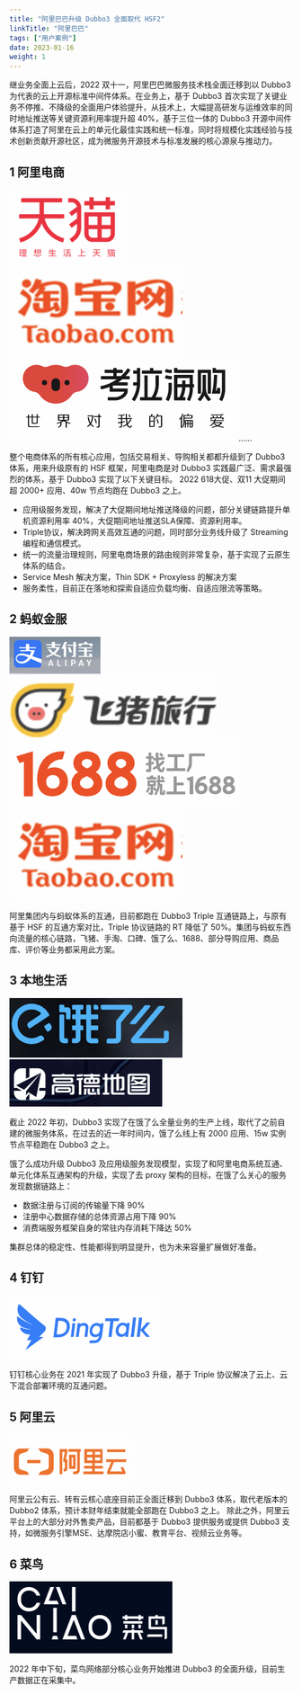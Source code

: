 ```yaml
---
title: "阿里巴巴升级 Dubbo3 全面取代 HSF2"
linkTitle: "阿里巴巴"
tags: ["用户案例"]
date: 2023-01-16
weight: 1
---
```


继业务全面上云后，2022 双十一，阿里巴巴微服务技术栈全面迁移到以 Dubbo3 为代表的云上开源标准中间件体系。在业务上，基于 Dubbo3 首次实现了关键业务不停推、不降级的全面用户体验提升，从技术上，大幅提高研发与运维效率的同时地址推送等关键资源利用率提升超 40%，基于三位一体的 Dubbo3 开源中间件体系打造了阿里在云上的单元化最佳实践和统一标准，同时将规模化实践经验与技术创新贡献开源社区，成为微服务开源技术与标准发展的核心源泉与推动力。
## 1 阿里电商
![image.png](/imgs/blog/users/tmall.png) ![image.png](/imgs/blog/users/taobao.png) ![image.png](/imgs/blog/users/kaola.png) ......

整个电商体系的所有核心应用，包括交易相关、导购相关都都升级到了 Dubbo3 体系，用来升级原有的 HSF 框架，阿里电商是对 Dubbo3 实践最广泛、需求最强烈的体系，基于 Dubbo3 实现了以下关键目标。
2022 618大促、双11 大促期间 超 2000+ 应用、40w 节点均跑在 Dubbo3 之上。

- 应用级服务发现，解决了大促期间地址推送降级的问题，部分关键链路提升单机资源利用率 40%，大促期间地址推送SLA保障、资源利用率。
- Triple协议，解决跨网关高效互通的问题，同时部分业务线升级了 Streaming 编程和通信模式。
- 统一的流量治理规则，阿里电商场景的路由规则非常复杂，基于实现了云原生体系的结合。
- Service Mesh 解决方案，Thin SDK + Proxyless 的解决方案
- 服务柔性，目前正在落地和探索自适应负载均衡、自适应限流等策略。

## 2 蚂蚁金服
![image.png](/imgs/blog/users/antpay.png) ![image.png](/imgs/blog/users/feizhu.png) ![image.png](/imgs/blog/users/1688.png)![image.png](/imgs/blog/users/taobao.png)

阿里集团内与蚂蚁体系的互通，目前都跑在 Dubbo3 Triple 互通链路上，与原有基于 HSF 的互通方案对比，Triple 协议链路的 RT 降低了 50%。集团与蚂蚁东西向流量的核心链路，飞猪、手淘、口碑、饿了么、1688、部分导购应用、商品库、评价等业务都采用此方案。

## 3 本地生活
![image.png](/imgs/blog/users/eleme.png)  ![image.png](/imgs/blog/users/amap.png)

截止 2022 年初，Dubbo3 实现了在饿了么全量业务的生产上线，取代了之前自建的微服务体系，在过去的近一年时间内，饿了么线上有 2000 应用、15w 实例节点平稳跑在 Dubbo3 之上。

饿了么成功升级 Dubbo3 及应用级服务发现模型，实现了和阿里电商系统互通、单元化体系互通架构的升级，实现了去 proxy 架构的目标，在饿了么关心的服务发现数据链路上：

- 数据注册与订阅的传输量下降 90%
- 注册中心数据存储的总体资源占用下降 90%
- 消费端服务框架自身的常驻内存消耗下降达 50%

集群总体的稳定性、性能都得到明显提升，也为未来容量扩展做好准备。
## 4 钉钉
![image.png](/imgs/blog/users/alibaba/1670649135935-0d6804cc-00ca-4acb-a7b3-842377d1a6b0.png)

钉钉核心业务在 2021 年实现了 Dubbo3 升级，基于 Triple 协议解决了云上、云下混合部署环境的互通问题。


## 5 阿里云
![image.png](/imgs/blog/users/alibaba/1670649159068-ed9ba59b-9e3d-4268-be7e-c327227baa7b.png)

阿里云公有云、转有云核心底座目前正全面迁移到 Dubbo3 体系，取代老版本的 Dubbo2 体系，预计本财年结束就能全部跑在 Dubbo3 之上。
除此之外，阿里云平台上的大部分对外售卖产品，目前都基于 Dubbo3 提供服务或提供 Dubbo3 支持，如微服务引擎MSE、达摩院店小蜜、教育平台、视频云业务等。

## 6 菜鸟
![image.png](/imgs/blog/users/alibaba/1670650418063-31eee85d-9e6a-474c-ade7-4a45fc956ae4.png)

2022 年中下旬，菜鸟网络部分核心业务开始推进 Dubbo3 的全面升级，目前生产数据正在采集中。




